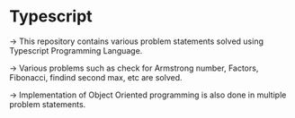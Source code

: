 # Typescript

-> This repository contains various problem statements solved using Typescript Programming Language.

-> Various problems such as check for Armstrong number, Factors, Fibonacci, findind second max, etc are solved.

-> Implementation of Object Oriented programming is also done in multiple problem statements.
